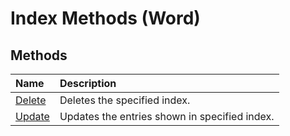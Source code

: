 
# Index Methods (Word)

## Methods



|**Name**|**Description**|
|:-----|:-----|
|[Delete](0a9f7da0-0564-30ff-1964-c2c12f266b0f.md)|Deletes the specified index.|
|[Update](c6ba93f1-d583-7872-1488-0a94c05e72fe.md)|Updates the entries shown in specified index.|
